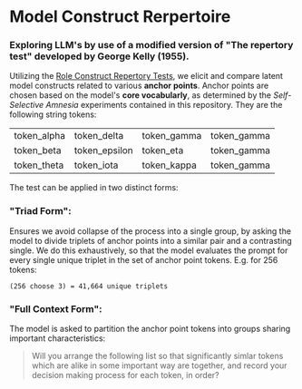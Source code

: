 # Model Construct Rerpertoire

### Exploring LLM's by use of a modified version of "The repertory test" developed by George Kelly (1955).

Utilizing the [Role Construct Repertory Tests](https://science-education-research.com/research-methodology/research-techniques/construct-repertory-test/), we elicit and compare latent model constructs related to various **anchor points**. Anchor points are chosen based on the model's **core vocabularly**, as determined by the *Self-Selective Amnesia* experiments contained in this repository. They are the following string tokens:

|   |   |   | |
| -------------- | -------------- | -------------- | -------------- |
| token_alpha    | token_delta    | token_gamma    | token_gamma    |
| token_beta     | token_epsilon  | token_eta      | token_gamma    |
| token_theta    | token_iota     | token_kappa    | token_gamma    |

The test can be applied in two distinct forms:

### "Triad Form":
Ensures we avoid collapse of the process into a single group, by asking the model to divide triplets of anchor points into a similar pair and a contrasting single. We do this exhaustively, so that the model evaluates the prompt for every single unique triplet in the set of anchor point tokens. E.g. for 256 tokens:

    (256 choose 3) = 41,664 unique triplets

### "Full Context Form":
The model is asked to partition the anchor point tokens into groups sharing important characteristics:

> Will you arrange the following list so that significantly simlar  tokens which are alike in some important way are together, and record your decision making process for each token, in order?
